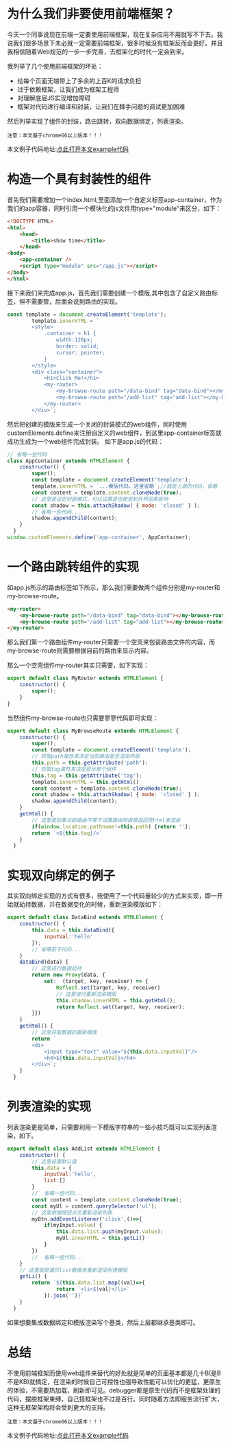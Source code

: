 # 为什么我们非要使用前端框架？
今天一个同事说现在前端一定要使用前端框架，现在复杂应用不用就写不下去。我说我们很多场景下未必就一定需要前端框架，很多时候没有框架反而会更好。并且我相信随着Web规范的一步一步完善，去框架化的时代一定会到来。

我列举了几个使用前端框架的坏处：
* 给每个页面无端带上了多余的上百K的请求负担
* 过于依赖框架，让我们成为框架工程师
* 对理解底层JS实现增加障碍
* 框架对代码进行编译和封装，让我们在棘手问题的调试更加困难

然后列举实现了组件的封装，路由跳转，双向数据绑定，列表渲染。

`注意：本文基于chrome66以上版本！！！`

本文例子代码地址:[点此打开本文example代码](https://github.com/zy445566/myBlog/tree/master/20191023front/20191023whyneedframework/example)

# 构造一个具有封装性的组件
首先我们需要增加一个index.html,里面添加一个自定义标签app-container，作为我们的app容器，同时引用一个模块化的js文件用type="module"来区分，如下：
```html
<!DOCTYPE HTML>
<html>
    <head>
        <title>show time</title>
    </head>
<body>
    <app-container />
    <script type="module" src="/app.js"></script>
</body>
</html>
```
接下来我们来完成app.js，首先我们需要创建一个模版,其中包含了自定义路由标签，但不需要管，后面会说到路由的实现。
```js
const template = document.createElement('template');
        template.innerHTML = `
        <style>
            .container > h1 {
                width:120px;
                border: solid;
                cursor: pointer;
            }
        </style>
        <div class="container">
            <h1>Click Me!</h1>
            <my-router>
                <my-browse-route path="/data-bind" tag="data-bind"></my-browse-route>
                <my-browse-route path="/add-list" tag="add-list"></my-browse-route>
            </my-router>
        </div>`;
```
然后把创建的模版来生成一个关闭的封装模式的web组件，同时使用customElements.define来注册自定义的web组件，到这里app-container标签就成功生成为一个web组件完成封装。 如下是app.js的代码：
```js
// 省略一些代码
class AppContainer extends HTMLElement {
    constructor() {
        super();
        const template = document.createElement('template');
        template.innerHTML = `...模版代码，这里省略`;//就是上面的代码，省略
        const content = template.content.cloneNode(true);
        // 这里是设定封装模式，可以设置是否能受到外界因素影响
        const shadow = this.attachShadow( { mode: 'closed' } );
        // 省略一些代码...
        shadow.appendChild(content);
    }
  }
window.customElements.define('app-container', AppContainer);
```

# 一个路由跳转组件的实现
如app.js所示的路由标签如下所示，那么我们需要做两个组件分别是my-router和my-browse-route。
```html
<my-router>
    <my-browse-route path="/data-bind" tag="data-bind"></my-browse-route>
    <my-browse-route path="/add-list" tag="add-list"></my-browse-route>
</my-router>
```
那么我们第一个路由组件my-router只需要一个空壳来包装路由文件的内容，而my-browse-route则需要根据目前的路由来显示内容。

那么一个空壳组件my-router其实只需要，如下实现：
```js
export default class MyRouter extends HTMLElement {
    constructor() {
        super();
    }
}
```
当然组件my-browse-route也只需要寥寥代码即可实现：
```js
export default class MyBrowseRoute extends HTMLElement {
    constructor() {
        super();
        const template = document.createElement('template');
        // 获取path属性来决定当前路由是否渲染内容
        this.path = this.getAttribute('path');
        // 获取tag属性来决定显示那个组件
        this.tag = this.getAttribute('tag');
        template.innerHTML = this.getHtml()
        const content = template.content.cloneNode(true);
        const shadow = this.attachShadow( { mode: 'closed' } );
        shadow.appendChild(content);
    }
    getHtml() {
        // 这里是如果当前路由不等于设置路由则直接返回空html来渲染
        if(window.location.pathname!=this.path) {return ''};
        return `<${this.tag}/>`
    }
  }
```

# 实现双向绑定的例子
其实双向绑定实现的方式有很多，我使用了一个代码量较少的方式来实现，即一开始就劫持数据，并在数据变化的时候，重新渲染模版如下：
```js
export default class DataBind extends HTMLElement {
    constructor() {
        this.data = this.dataBind({
            inputVal:'hello'
        }); 
        // 省略若干代码...
    }
    dataBind(data) {
        // 这里进行数据劫持
        return new Proxy(data, {
            set:  (target, key, receiver) => {
                Reflect.set(target, key, receiver)
                // 这里进行重新渲染模版
                this.shadow.innerHTML = this.getHtml();
                return Reflect.set(target, key, receiver);
        }})
    }
    getHtml() {
        // 这里获取数据的最新模版
        return `
        <di>
            <input type="text" value="${this.data.inputVal}"/>
            <h4>${this.data.inputVal}</h4>
        </div>`;
    }
  }
```
# 列表渲染的实现
列表渲染更是简单，只需要利用一下模版字符串的一些小技巧既可以实现列表渲染，如下。
```js
export default class AddList extends HTMLElement {
    constructor() {
        // 这里设置默认值
        this.data = {
            inputVal:'hello',
            list:[]
        }
        //  省略一些代码... 
        const content = template.content.cloneNode(true);
        const myUl = content.querySelector('ul');
        // 这里根据按钮点击重新渲染列表
        myBtn.addEventListener('click',()=>{
            if(myInput.value) {
                this.data.list.push(myInput.value);
                myUl.innerHTML = this.getLi()
            }
        })
        //  省略一些代码... 
    }
    // 这里就是遍历list数据来重新渲染列表模版
    getLi() {
        return `${this.data.list.map((val)=>{
                return `<li>${val}</li>`
            }).join('')}`
    }
  }
```
如果想要集成数据绑定和模版渲染写个基类，然后上层都继承基类即可。

# 总结
不使用前端框架而使用web组件来替代的好处就是简单的页面基本都是几十B(是B不是KB)就搞定，在渲染的时候自己可控性也强导致性能可以优化的更猛，更原生的体验，不需要热加载，刷新即可见。debugger都是原生代码而不是框架处理的代码，摆脱框架束缚，自己搭框架也不过是百行。同时随着方法即服务流行扩大，这种无框架架构将会受到更大的支持。

`注意：本文基于chrome66以上版本！！！`

本文例子代码地址:[点此打开本文example代码](https://github.com/zy445566/myBlog/tree/master/20191023front/20191023whyneedframework/example)